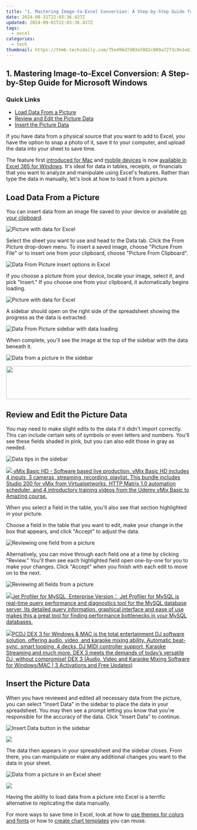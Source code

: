 ```yaml
---
title: "1. Mastering Image-to-Excel Conversion: A Step-by-Step Guide for Microsoft Windows"
date: 2024-08-31T22:03:36.437Z
updated: 2024-09-01T22:03:36.437Z
tags:
  - excel
categories:
  - tech
thumbnail: https://thmb.techidaily.com/75e496d7d03af882c809a7273c9e1eb1d9baeae9a3a5a4a6ed566b778061c9ff.png
---
```


## 1. Mastering Image-to-Excel Conversion: A Step-by-Step Guide for Microsoft Windows

### Quick Links

* [Load Data From a Picture](https://twitter-videos.techidaily.com/critical-alternatives-to-twitter-the-best-5-for-2024/)
* [Review and Edit the Picture Data](https://android-pokemon-go.techidaily.com/in-2024-the-most-useful-tips-for-pokemon-go-ultra-league-on-infinix-zero-30-5g-drfone-by-drfone-virtual-android/)
* [Insert the Picture Data](https://techidaily.com/undelete-lost-messages-from-oppo-find-x6-pro-by-fonelab-android-recover-messages/)

 If you have data from a physical source that you want to add to Excel, you have the option to snap a photo of it, save it to your computer, and upload the data into your sheet to save time.

 The feature first [introduced for Mac](https://win-able.techidaily.com/comprehensive-troubleshooting-making-your-vrchat-run-smoothly-again/) and [mobile devices](https://howto.techidaily.com/6-fixes-to-unfortunately-whatsapp-has-stopped-error-popups-on-poco-x6-drfone-by-drfone-fix-android-problems-fix-android-problems/) is now [available in Excel 365 for Windows](https://extra-information.techidaily.com/2024-approved-all-platform-guide-to-best-value-zero-cost-live-broadcast-technology/). It's ideal for data in tables, receipts, or financials that you want to analyze and manipulate using Excel's features. Rather than type the data in manually, let's look at how to load it from a picture.

##  Load Data From a Picture

 You can insert data from an image file saved to your device or available [on your clipboard](https://change-location.techidaily.com/in-2024-3-ways-for-android-pokemon-go-spoofing-on-vivo-y27-4g-drfone-by-drfone-virtual-android/).

![Picture with data for Excel](https://static1.howtogeekimages.com/wordpress/wp-content/uploads/2022/09/Picture-ExcelDataFromPicture.png) 

 Select the sheet you want to use and head to the Data tab. Click the From Picture drop-down menu. To insert a saved image, choose "Picture From File" or to insert one from your clipboard, choose "Picture From Clipboard".

![Data From Picture insert options in Excel](https://static1.howtogeekimages.com/wordpress/wp-content/uploads/2022/09/DataFromPictureOptions-ExcelDataFromPicture.png) 

 If you choose a picture from your device, locate your image, select it, and pick "Insert." If you choose one from your clipboard, it automatically begins loading.

![Picture with data for Excel](https://static1.howtogeekimages.com/wordpress/wp-content/uploads/2022/09/Picture-ExcelDataFromPicture.png) 

 A sidebar should open on the right side of the spreadsheet showing the progress as the data is extracted.

![Data From Picture sidebar with data loading](https://static1.howtogeekimages.com/wordpress/wp-content/uploads/2022/09/DataLoading-ExcelDataFromPicture.png) 

 When complete, you'll see the image at the top of the sidebar with the data beneath it.

![Data from a picture in the sidebar](https://static1.howtogeekimages.com/wordpress/wp-content/uploads/2022/09/DataLoaded-ExcelDataFromPicture.png) 

<!-- affiliate ads begin -->
<a href="https://mindmanager.sjv.io/c/5597632/1787667/20231" target="_top" id="1787667"><img src="//a.impactradius-go.com/display-ad/20231-1787667" border="0" alt="" width="728" height="90"/></a><img height="0" width="0" src="https://imp.pxf.io/i/5597632/1787667/20231" style="position:absolute;visibility:hidden;" border="0" />
<!-- affiliate ads end -->
##  Review and Edit the Picture Data

 You may need to make slight edits to the data if it didn't import correctly. This can include certain sets of symbols or even letters and numbers. You'll see these fields shaded in pink, but you can also edit those in gray as needed.

![Data tips in the sidebar](https://static1.howtogeekimages.com/wordpress/wp-content/uploads/2022/09/DataTips-ExcelDataFromPicture.png) 

<!-- affiliate ads begin -->
<a href="https://secure.2checkout.com/order/checkout.php?PRODS=4718728&QTY=1&AFFILIATE=108875&CART=1"> <img src="https://secure.avangate.com/images/merchant/ce9a6fb2becc2d235e62b125e9260102/products/vMixCallScreenshot1-large.jpg" border="0"> vMix Basic HD - Software based live production. vMix Basic HD includes 4 inputs, 3 cameras, streaming, recording, playlist. 
This bundle includes Studio 200 for vMix from Virtualsetworks, HTTP Matrix 1.0 automation scheduler, and 4 introductory training videos from the Udemy vMix Basic to Amazing course. </a>
<!-- affiliate ads end -->
 When you select a field in the table, you'll also see that section highlighted in your picture.

 Choose a field in the table that you want to edit, make your change in the box that appears, and click "Accept" to adjust the data.

![Reviewing one field from a picture](https://static1.howtogeekimages.com/wordpress/wp-content/uploads/2022/09/ReviewField-ExcelDataFromPicture.png) 

 Alternatively, you can move through each field one at a time by clicking "Review." You'll then see each highlighted field open one-by-one for you to make your changes. Click "Accept" when you finish with each edit to move on to the next.

![Reviewing all fields from a picture](https://static1.howtogeekimages.com/wordpress/wp-content/uploads/2022/09/ReviewAllFields-ExcelDataFromPicture.png) 

<!-- affiliate ads begin -->
<a href="https://secure.2checkout.com/order/checkout.php?PRODS=4576829&QTY=1&AFFILIATE=108875&CART=1"><img src="https://secure.avangate.com/images/merchant/9e740b84bb48a64dde25061566299467/products/copy_1_jp_box_big.png" border="0">Jet Profiler for MySQL, Enterprise Version： Jet Profiler for MySQL is real-time query performance and diagnostics tool for the MySQL database server. Its detailed query information, graphical interface and ease of use makes this a great tool for finding performance bottlenecks in your MySQL databases. </a>
<!-- affiliate ads end -->
<!-- affiliate ads begin -->
<a href="https://shop.pcdj.com/order/checkout.php?PRODS=4698824&QTY=1&AFFILIATE=108875&CART=1"> <img src="https://secure.avangate.com/images/merchant/47f4b6321e9fd8e8f7326a6adc1a7c1e/products/dex3pro-screenshot-homepage.png" border="0">PCDJ DEX 3 for Windows & MAC is the total entertainment DJ software solution, offering audio, video, and karaoke mixing ability. Automatic beat-sync, smart looping, 4 decks, DJ MIDI controller support, Karaoke Streaming and much more. 
DEX 3 meets the demands of today’s versatile DJ, without compromise! 
DEX 3 (Audio, Video and Karaoke Mixing Software for Windows/MAC | 3 Activations and Free Updates)</a>
<!-- affiliate ads end -->
##  Insert the Picture Data

 When you have reviewed and edited all necessary data from the picture, you can select "Insert Data" in the sidebar to place the data in your spreadsheet. You may then see a prompt letting you know that you're responsible for the accuracy of the data. Click "Insert Data" to continue.

![Insert Data button in the sidebar](https://static1.howtogeekimages.com/wordpress/wp-content/uploads/2022/09/InsertData-ExcelDataFromPicture.png) 

<!-- affiliate ads begin -->
<a href="https://store.revouninstaller.com/order/checkout.php?PRODS=27889512&QTY=1&AFFILIATE=108875&CART=1"><img src="https://secure.avangate.com/images/merchant/4282ec8de8c9be897e7aff4aa231b1a4/728__90.jpg" border="0"></a>
<!-- affiliate ads end -->
 The data then appears in your spreadsheet and the sidebar closes. From there, you can manipulate or make any additional changes you want to the data in your sheet.

![Data from a picture in an Excel sheet](https://static1.howtogeekimages.com/wordpress/wp-content/uploads/2022/09/InsertedPictureData-ExcelDataFromPicture.png) 

<!-- affiliate ads begin -->
<a href="https://secure.2checkout.com/order/checkout.php?PRODS=4940317&QTY=1&AFFILIATE=108875&CART=1"><img src="https://secure.avangate.com/images/merchant/333ac5d90817d69113471fbb6e531bee/sps-partnership-728x90eng.png" border="0"></a>
<!-- affiliate ads end -->
 Having the ability to load data from a picture into Excel is a terrific alternative to replicating the data manually.

 For more ways to save time in Excel, look at how to [use themes for colors and fonts](https://snapchat-videos.techidaily.com/new-djd-snaps-adding-tracks-to-enhance-videos-for-2024/) or how to [create chart templates](https://bypass-frp.techidaily.com/in-2024-5-quick-methods-to-bypass-itel-p40plus-frp-by-drfone-android/) you can reuse.

<ins class="adsbygoogle"
     style="display:block"
     data-ad-format="autorelaxed"
     data-ad-client="ca-pub-7571918770474297"
     data-ad-slot="1223367746"></ins>



<ins class="adsbygoogle"
     style="display:block"
     data-ad-client="ca-pub-7571918770474297"
     data-ad-slot="8358498916"
     data-ad-format="auto"
     data-full-width-responsive="true"></ins>


